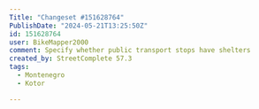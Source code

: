 ```yaml
---
Title: "Changeset #151628764"
PublishDate: "2024-05-21T13:25:50Z"
id: 151628764
user: BikeMapper2000
comment: Specify whether public transport stops have shelters
created_by: StreetComplete 57.3
tags:
  - Montenegro
  - Kotor

---
```

